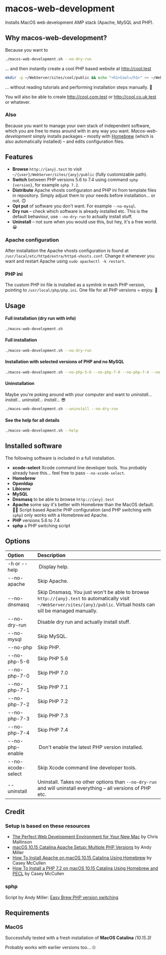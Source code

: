 # macos-web-development

Installs MacOS web development AMP stack (Apache, MySQL and PHP).


## Why macos-web-development?

Because you want to

```bash
./macos-web-development.sh --no-dry-run
```

... and then instantly create a cool PHP based website at http://cool.test

```bash
mkdir -p ~/WebServer/sites/cool/public && echo "<h1>Cool</h1>" >> ~/WebServer/sites/cool/public/index.php
```

... without reading tutorials and performing installation steps manually. 🤩

You will also be able to create http://cool.com.test or http://cool.co.uk.test or whatever.

### Also

Because you want to manage your own stack of independent software, which you are free to mess around with in any way you want. *Macos-web-development* simply installs packages – mostly with [Homebrew](https://brew.sh) (which is also automatically installed) – and edits configuration files.



## Features

- **Browse** `http://{any}.test` to visit `~/{user}/WebServer/sites/{any}/public` (fully customizable path).
- **Switch** between PHP versions 5.6 to 7.4 using command `sphp {version}`, for example `sphp 7.2`.
- **Distribute** Apache vhosts configuraton and PHP ini from template files in repository. Simply adjust them to your needs before installation... or not. 🙃
- **Opt put** of software you don't want. For example `--no-mysql`.
- **Dry run** – check which software is already installed etc. This is the default behaviour, use `--no-dry-run` to actually install stuff.
- **Uninstall** – not sure when you would use this, but hey, it's a free world. 😀

### Apache configuration

After installation the Apache vhosts configuration is found at `/usr/local/etc/httpd/extra/httpd-vhosts.conf`. Change it whenever you want and restart Apache using `sudo apachectl -k restart`.


### PHP ini

The custom PHP ini file is installed as a symlink in each PHP version, pointing to `/usr/local/php/php.ini`. One file for all PHP versions = enjoy. 🥳


## Usage

#### Full installation (dry run with info)

```bash
./macos-web-development.sh
```


#### Full installation

```bash
./macos-web-development.sh --no-dry-run
```


#### Installation with selected versions of PHP and no MySQL

```bash
./macos-web-development.sh --no-php-5-6 --no-php-7-0 --no-php-7-4 --no-mysql --no-dry-run
```


#### Uninstallation

Maybe you're poking around with your computer and want to *uninstall... install... uninstall... install...* 😎

```bash
./macos-web-development.sh --uninstall --no-dry-run
```


#### See the help for all details

```bash
./macos-web-development.sh --help
```


## Installed software

The following software is included in a full installation.

- **xcode-select** Xcode command line developer tools. You probably already have this... feel free to pass `--no-xcode-select`.
- **Homebrew**
- **Openldap**
- **Libiconv**
- **MySQL**
- **Dnsmasq** to be able to browse `http://{any}.test`
- **Apache** some say it's better with Homebrew than the MacOS default. 🤷‍♂️ Script based Apache PHP configuration (and PHP switching with `sphp`) only works with a Homebrew:ed Apache.
- **PHP** versions 5.6 to 7.4
- **sphp** a PHP switching script


## Options

Option            | Description
:---              | :---
-h or --help      | Display help.
--no-apache       | Skip Apache.
--no-dnsmasq      | Skip Dnsmasq. You just won't be able to browse `http://{any}.test` to automatically visit `~/WebServer/sites/{any}/public`. Virtual hosts can sill be managed manually.
--no-dry-run      | Disable dry run and actually install stuff.
--no-mysql        | Skip MySQL.
--no-php          | Skip PHP.
--no-php-5-6      | Skip PHP 5.6
--no-php-7-0      | Skip PHP 7.0
--no-php-7-1      | Skip PHP 7.1
--no-php-7-2      | Skip PHP 7.2
--no-php-7-3      | Skip PHP 7.3
--no-php-7-4      | Skip PHP 7.4
--no-php-enable   | Don't enable the latest PHP version installed.
--no-xcode-select | Skip Xcode command line developer tools.
--uninstall       | Uninstall. Takes no other options than `--no-dry-run` and will uninstall everything – all versions of PHP etc.


## Credit

### Setup is based on these resources

- [The Perfect Web Development Environment for Your New Mac](https://mallinson.ca/posts/5/the-perfect-web-development-environment-for-your-new-mac) by Chris Mallinson
- [macOS 10.15 Catalina Apache Setup: Multiple PHP Versions](https://getgrav.org/blog/macos-catalina-apache-multiple-php-versions) by Andy Miller
- [How To Install Apache on macOS 10.15 Catalina Using Homebrew](https://medium.com/better-programming/how-to-install-apache-on-macos-10-15-catalina-using-homebrew-78373ad962eb) by Casey McCullen
- [How To Install a PHP 7.2 on macOS 10.15 Catalina Using Homebrew and PECL](https://medium.com/better-programming/how-to-install-a-php-7-2-on-macos-10-15-catalina-using-homebrew-and-pecl-ad5b6c9ffb17) by Casey McCullen

### sphp

Script by Andy Miller: [Easy Brew PHP version switching](https://gist.github.com/rhukster/f4c04f1bf59e0b74e335ee5d186a98e2)


## Requirements

### MacOS

Successfully tested with a fresh installation of **MacOS Catalina** *(10.15.3)*

Probably works with earlier versions too... 🙄